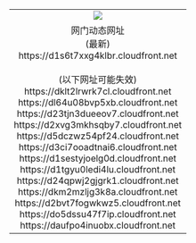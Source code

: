 ﻿<table>
  <tr></tr>
  <tr><td colspan=2 align=center><img src="https://d1s6t7xxg4klbr.cloudfront.net/Up/oGate.jpg" /></td></tr>
  <tr><td colspan=2 align=center>网门动态网址<br/>(最新)
<br>https://d1s6t7xxg4klbr.cloudfront.net
<br/><br/>(以下网址可能失效)
<br>https://dklt2lrwrk7cl.cloudfront.net
<br>https://dl64u08bvp5xb.cloudfront.net
<br>https://d23tjn3dueeov7.cloudfront.net
<br>https://d2xvg3mkhsqby7.cloudfront.net
<br>https://d5dczwz54pf24.cloudfront.net
<br>https://d3ci7ooadtnai6.cloudfront.net
<br>https://d1sestyjoelg0d.cloudfront.net
<br>https://d1tgyu0ledi4lu.cloudfront.net
<br>https://d24qpwj2gjgrk1.cloudfront.net
<br>https://dkm2mzljg3k8a.cloudfront.net
<br>https://d2bvt7fogwkwz5.cloudfront.net
<br>https://do5dssu47f7ip.cloudfront.net
<br>https://daufpo4inuobx.cloudfront.net
    </td>
  </tr>
</table>
